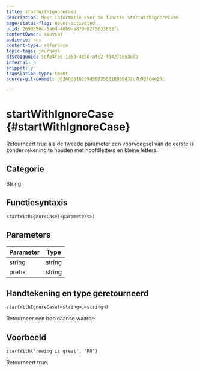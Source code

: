 ```yaml
---
title: startWithIgnoreCase
description: Meer informatie over de functie startWithIgnoreCase
page-status-flag: never-activated
uuid: 269d590c-5a6d-40b9-a879-02f5033863fc
contentOwner: sauviat
audience: rns
content-type: reference
topic-tags: journeys
discoiquuid: 5df34f55-135a-4ea8-afc2-f9427ce5ae7b
internal: n
snippet: y
translation-type: tm+mt
source-git-commit: d6360d616199d597255610959432c7b93fd4e25c

---
```



# startWithIgnoreCase {#startWithIgnoreCase}

Retourneert true als de tweede parameter een voorvoegsel van de eerste is zonder rekening te houden met hoofdletters en kleine letters.

## Categorie

String

## Functiesyntaxis

`startWithIgnoreCase(<parameters>)`

## Parameters

| Parameter | Type |
|-------------|--------|
|  string |  string |
| prefix |  string |

## Handtekening en type geretourneerd

`startWithIgnoreCase(<string>,<string>)`

Retourneer een booleaanse waarde.

## Voorbeeld

`startWith("rowing is great', "RO")`

Retourneert true.
